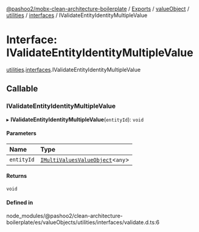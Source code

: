 [@pashoo2/mobx-clean-architecture-boilerplate](../README.md) / [Exports](../modules.md) / [valueObject](../modules/valueobject.md) / [utilities](../modules/valueobject.utilities.md) / [interfaces](../modules/valueobject.utilities.interfaces.md) / IValidateEntityIdentityMultipleValue

# Interface: IValidateEntityIdentityMultipleValue

[utilities](../modules/valueobject.utilities.md).[interfaces](../modules/valueobject.utilities.interfaces.md).IValidateEntityIdentityMultipleValue

## Callable

### IValidateEntityIdentityMultipleValue

▸ **IValidateEntityIdentityMultipleValue**(`entityId`): `void`

#### Parameters

| Name | Type |
| :------ | :------ |
| `entityId` | [`IMultiValuesValueObject`](valueobject.interfaces.imultivaluesvalueobject.md)<`any`\> |

#### Returns

`void`

#### Defined in

node_modules/@pashoo2/clean-architecture-boilerplate/es/valueObjects/utilities/interfaces/validate.d.ts:6
